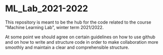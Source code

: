 # ML_Lab_2021-2022

This repository is meant to be the hub for the code related to the course "Machine Learning Lab", winter term 2021/2022.

At some point we should agree on certain guidelines on how to use github and on how to write and structure code in order to make collaboration more smoothly
and maintain a clear and comprehensible structure.
